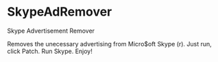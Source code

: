 # SkypeAdRemover
Skype Advertisement Remover

Removes the unecessary advertising from Micro$oft Skype (r). Just run, click Patch. Run Skype. Enjoy!
